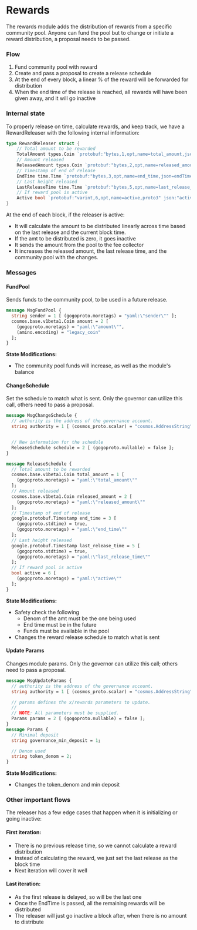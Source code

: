 # Rewards

The rewards module adds the distribution of rewards from a specific community pool. Anyone can fund the pool but to change or initiate a reward distribution, a proposal needs to be passed.

### Flow

1. Fund community pool with reward
2. Create and pass a proposal to create a release schedule
3. At the end of every block, a linear % of the reward will be forwarded for distribution
4. When the end time of the release is reached, all rewards will have been given away, and it will go inactive

### Internal state

To properly release on time, calculate rewards, and keep track, we have a RewardReleaser with the following internal information:

```go
type RewardReleaser struct {
    // Total amount to be rewarded
    TotalAmount types.Coin `protobuf:"bytes,1,opt,name=total_amount,json=totalAmount,proto3" json:"total_amount" yaml:"total_amount"`
    // Amount released
    ReleasedAmount types.Coin `protobuf:"bytes,2,opt,name=released_amount,json=releasedAmount,proto3" json:"released_amount" yaml:"released_amount"`
    // Timestamp of end of release
    EndTime time.Time `protobuf:"bytes,3,opt,name=end_time,json=endTime,proto3,stdtime" json:"end_time" yaml:"end_time"`
    // Last height released
    LastReleaseTime time.Time `protobuf:"bytes,5,opt,name=last_release_time,json=lastReleaseTime,proto3,stdtime" json:"last_release_time" yaml:"last_release_time"`
    // If reward pool is active
    Active bool `protobuf:"varint,6,opt,name=active,proto3" json:"active,omitempty" yaml:"active"`
}
```

At the end of each block, if the releaser is active:

* It will calculate the amount to be distributed linearly across time based on the last release and the current block time.
* If the amt to be distributed is zero, it goes inactive
* It sends the amount from the pool to the fee collector
* It increases the released amount, the last release time, and the community pool with the changes.

### Messages

#### FundPool

Sends funds to the community pool, to be used in a future release.

```protobuf
message MsgFundPool {
  string sender = 1 [ (gogoproto.moretags) = "yaml:\"sender\"" ];
  cosmos.base.v1beta1.Coin amount = 2 [
    (gogoproto.moretags) = "yaml:\"amount\"",
    (amino.encoding) = "legacy_coin"
  ];
}
```

**State Modifications:**

* The community pool funds will increase, as well as the module's balance

#### ChangeSchedule

Set the schedule to match what is sent. Only the governor can utilize this call, others need to pass a proposal.

```protobuf
message MsgChangeSchedule {
  // authority is the address of the governance account.
  string authority = 1 [ (cosmos_proto.scalar) = "cosmos.AddressString" ];


  // New information for the schedule
  ReleaseSchedule schedule = 2 [ (gogoproto.nullable) = false ];
}

message ReleaseSchedule {
  // Total amount to be rewarded
  cosmos.base.v1beta1.Coin total_amount = 1 [
    (gogoproto.moretags) = "yaml:\"total_amount\""
  ];
  // Amount released
  cosmos.base.v1beta1.Coin released_amount = 2 [
    (gogoproto.moretags) = "yaml:\"released_amount\""
  ];
  // Timestamp of end of release
  google.protobuf.Timestamp end_time = 3 [
    (gogoproto.stdtime) = true,
    (gogoproto.moretags) = "yaml:\"end_time\""
  ];
  // Last height released
  google.protobuf.Timestamp last_release_time = 5 [
    (gogoproto.stdtime) = true,
    (gogoproto.moretags) = "yaml:\"last_release_time\""
  ];
  // If reward pool is active
  bool active = 6 [
    (gogoproto.moretags) = "yaml:\"active\""
  ];
}
```

**State Modifications:**

* Safety check the following
  * Denom of the amt must be the one being used
  * End time must be in the future
  * Funds must be available in the pool
* Changes the reward release schedule to match what is sent

#### Update Params

Changes module params. Only the governor can utilize this call; others need to pass a proposal.

```protobuf
message MsgUpdateParams {
  // authority is the address of the governance account.
  string authority = 1 [ (cosmos_proto.scalar) = "cosmos.AddressString" ];

  // params defines the x/rewards parameters to update.
  //
  // NOTE: All parameters must be supplied.
  Params params = 2 [ (gogoproto.nullable) = false ];
}
message Params {
  // Minimal deposit
  string governance_min_deposit = 1;

  // Denom used
  string token_denom = 2;
}
```

**State Modifications:**

* Changes the token\_denom and min deposit

### Other important flows

The releaser has a few edge cases that happen when it is initializing or going inactive:

#### First iteration:

* There is no previous release time, so we cannot calculate a reward distribution
* Instead of calculating the reward, we just set the last release as the block time
* Next iteration will cover it well

#### Last iteration:

* As the first release is delayed, so will be the last one
* Once the EndTime is passed, all the remaining rewards will be distributed
* The releaser will just go inactive a block after, when there is no amount to distribute
